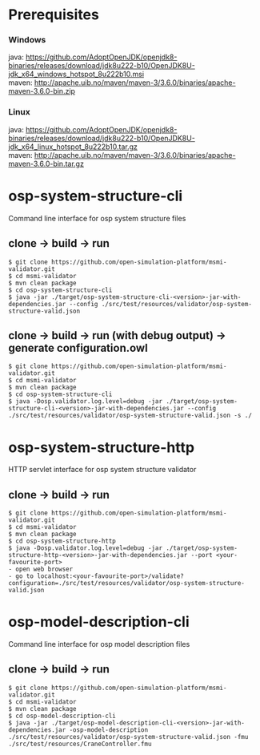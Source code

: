 # Prerequisites
### Windows
java: https://github.com/AdoptOpenJDK/openjdk8-binaries/releases/download/jdk8u222-b10/OpenJDK8U-jdk_x64_windows_hotspot_8u222b10.msi
\
maven: http://apache.uib.no/maven/maven-3/3.6.0/binaries/apache-maven-3.6.0-bin.zip

### Linux
java: https://github.com/AdoptOpenJDK/openjdk8-binaries/releases/download/jdk8u222-b10/OpenJDK8U-jdk_x64_linux_hotspot_8u222b10.tar.gz
\
maven: http://apache.uib.no/maven/maven-3/3.6.0/binaries/apache-maven-3.6.0-bin.tar.gz

# osp-system-structure-cli

Command line interface for osp system structure files

## clone -> build -> run
```
$ git clone https://github.com/open-simulation-platform/msmi-validator.git
$ cd msmi-validator
$ mvn clean package
$ cd osp-system-structure-cli
$ java -jar ./target/osp-system-structure-cli-<version>-jar-with-dependencies.jar --config ./src/test/resources/validator/osp-system-structure-valid.json
```

## clone -> build -> run (with debug output) -> generate configuration.owl
```
$ git clone https://github.com/open-simulation-platform/msmi-validator.git
$ cd msmi-validator
$ mvn clean package
$ cd osp-system-structure-cli
$ java -Dosp.validator.log.level=debug -jar ./target/osp-system-structure-cli-<version>-jar-with-dependencies.jar --config ./src/test/resources/validator/osp-system-structure-valid.json -s ./
```

# osp-system-structure-http

HTTP servlet interface for osp system structure validator

## clone -> build -> run
```
$ git clone https://github.com/open-simulation-platform/msmi-validator.git
$ cd msmi-validator
$ mvn clean package
$ cd osp-system-structure-http
$ java -Dosp.validator.log.level=debug -jar ./target/osp-system-structure-http-<version>-jar-with-dependencies.jar --port <your-favourite-port>
- open web browser
- go to localhost:<your-favourite-port>/validate?configuration=./src/test/resources/validator/osp-system-structure-valid.json
```

# osp-model-description-cli

Command line interface for osp model description files

## clone -> build -> run
```
$ git clone https://github.com/open-simulation-platform/msmi-validator.git
$ cd msmi-validator
$ mvn clean package
$ cd osp-model-description-cli
$ java -jar ./target/osp-model-description-cli-<version>-jar-with-dependencies.jar -osp-model-description ./src/test/resources/validator/osp-system-structure-valid.json -fmu ./src/test/resources/CraneController.fmu 
```